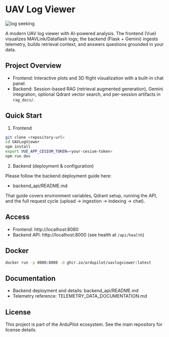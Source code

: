 # UAV Log Viewer

![log seeking](preview.gif "Logo Title Text 1")

A modern UAV log viewer with AI-powered analysis. The frontend (Vue) visualizes MAVLink/Dataflash logs; the backend (Flask + Gemini) ingests telemetry, builds retrieval context, and answers questions grounded in your data.

## Project Overview

- Frontend: Interactive plots and 3D flight visualization with a built-in chat panel.
- Backend: Session-based RAG (retrieval augmented generation), Gemini integration, optional Qdrant vector search, and per-session artifacts in `rag_docs/`.

## Quick Start

1) Frontend
```bash
git clone <repository-url>
cd UAVLogViewer
npm install
export VUE_APP_CESIUM_TOKEN=<your-cesium-token>
npm run dev
```

2) Backend (deployment & configuration)

Please follow the backend deployment guide here:
- backend_api/README.md

That guide covers environment variables, Qdrant setup, running the API, and the full request cycle (upload → ingestion → indexing → chat).

## Access

- Frontend: http://localhost:8080
- Backend API: http://localhost:8000 (see health at `/api/health`)

## Docker

```bash
docker run -p 8080:8080 -d ghcr.io/ardupilot/uavlogviewer:latest
```

## Documentation

- Backend deployment and details: backend_api/README.md
- Telemetry reference: TELEMETRY_DATA_DOCUMENTATION.md

## License

This project is part of the ArduPilot ecosystem. See the main repository for license details.
